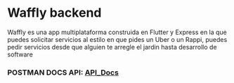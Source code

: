# Waffly backend

Waffly es una app multiplataforma construida en Flutter y Express en la que puedes solicitar servicios al estilo en que pides un Uber o un Rappi, puedes pedir servicios desde que alguien te arregle el jardin hasta desarrollo de software


### POSTMAN DOCS API: [API_Docs](https://documenter.getpostman.com/view/9267319/TVYC8zTe)
